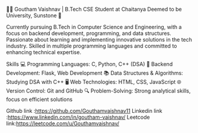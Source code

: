  👨‍💻 Goutham Vaishnav | B.Tech CSE Student at Chaitanya Deemed to be University, Sunstone 🚀

Currently pursuing B.Tech in Computer Science and Engineering, with a focus on backend development, programming, and data structures. Passionate about learning and implementing innovative solutions in the tech industry. Skilled in multiple programming languages and committed to enhancing technical expertise.

Skills
💻 Programming Languages: C, Python, C++ (DSA)
🔧 Backend Development: Flask, Web Development
📚 Data Structures & Algorithms: Studying DSA with C++
🖥️ Web Technologies: HTML, CSS, JavaScript
🌐 Version Control: Git and GitHub
🔍 Problem-Solving: Strong analytical skills, focus on efficient solutions

Github link :https://github.com/Gouthamvaishnav11
Linkedin link :https://www.linkedin.com/in/goutham-vaishnav/
Leetcode link:https://leetcode.com/u/Gouthamvaishnav/

